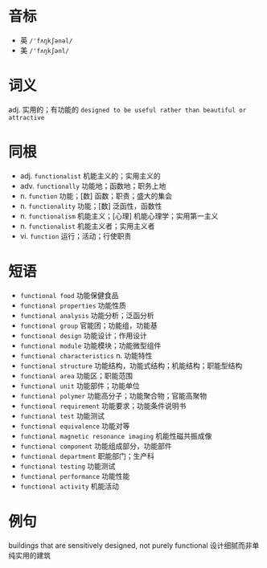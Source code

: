 # 音标

- 英 `/'fʌŋkʃənəl/`
- 美 `/'fʌŋkʃənl/`

# 词义

adj. 实用的；有功能的
`designed to be useful rather than beautiful or attractive`

# 同根

- adj. `functionalist` 机能主义的；实用主义的
- adv. `functionally` 功能地；函数地；职务上地
- n. `function` 功能；[数] 函数；职责；盛大的集会
- n. `functionality` 功能；[数] 泛函性，函数性
- n. `functionalism` 机能主义；[心理] 机能心理学；实用第一主义
- n. `functionalist` 机能主义者；实用主义者
- vi. `function` 运行；活动；行使职责

# 短语

- `functional food` 功能保健食品
- `functional properties` 功能性质
- `functional analysis` 功能分析；泛函分析
- `functional group` 官能团；功能组，功能基
- `functional design` 功能设计；作用设计
- `functional module` 功能模块；功能微型组件
- `functional characteristics` n. 功能特性
- `functional structure` 功能结构，功能式结构；机能结构；职能型结构
- `functional area` 功能区；职能范围
- `functional unit` 功能部件；功能单位
- `functional polymer` 功能高分子；功能聚合物；官能高聚物
- `functional requirement` 功能要求；功能条件说明书
- `functional test` 功能测试
- `functional equivalence` 功能对等
- `functional magnetic resonance imaging` 机能性磁共振成像
- `functional component` 功能组成部分，功能部件
- `functional department` 职能部门；生产科
- `functional testing` 功能测试
- `functional performance` 功能性能
- `functional activity` 机能活动

# 例句

buildings that are sensitively designed, not purely functional
设计细腻而非单纯实用的建筑


